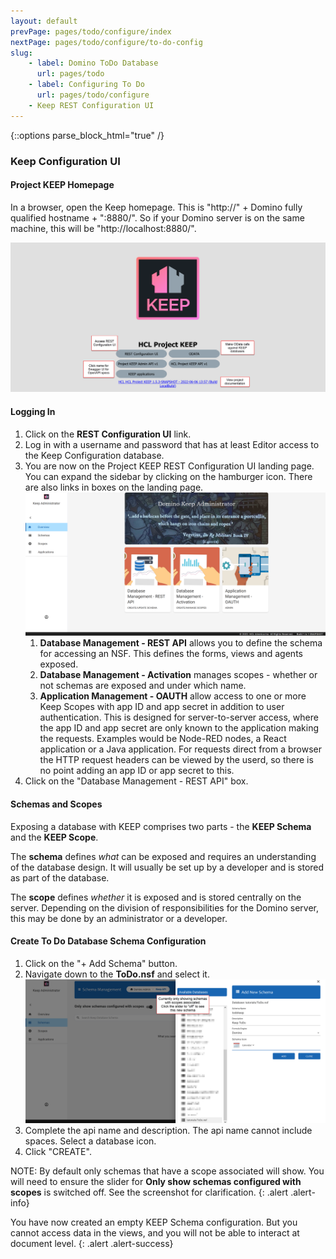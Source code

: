 ```yaml
---
layout: default
prevPage: pages/todo/configure/index
nextPage: pages/todo/configure/to-do-config
slug:
    - label: Domino ToDo Database
      url: pages/todo
    - label: Configuring To Do
      url: pages/todo/configure
    - Keep REST Configuration UI
---
```


{::options parse_block_html="true" /}

### Keep Configuration UI

#### Project KEEP Homepage

In a browser, open the Keep homepage. This is "http://" + Domino fully qualified hostname + ":8880/". So if your Domino server is on the same machine, this will be "http://localhost:8880/".

![Project KEEP Homepage](../images/configure/project-keep-landing.png)

#### Logging In

1. Click on the **REST Configuration UI** link.
1. Log in with a username and password that has at least Editor access to the Keep Configuration database.
1. You are now on the Project KEEP REST Configuration UI landing page. You can expand the sidebar by clicking on the hamburger icon. There are also links in boxes on the landing page.
   ![HCL KEEP Admin Landing Page](../images/configure/project-keep-homepage.png)
   1. **Database Management - REST API** allows you to define the schema for accessing an NSF. This defines the forms, views and agents exposed.
   1. **Database Management - Activation** manages scopes - whether or not schemas are exposed and under which name.
   1. **Application Management - OAUTH** allow access to one or more Keep Scopes with app ID and app secret in addition to user authentication. This is designed for server-to-server access, where the app ID and app secret are only known to the application making the requests. Examples would be Node-RED nodes, a React application or a Java application. For requests direct from a browser the HTTP request headers can be viewed by the userd, so there is no point adding an app ID or app secret to this.
1. Click on the "Database Management - REST API" box.

#### Schemas and Scopes

Exposing a database with KEEP comprises two parts - the **KEEP Schema** and the **KEEP Scope**.

The **schema** defines _what_ can be exposed and requires an understanding of the database design. It will usually be set up by a developer and is stored as part of the database.

The **scope** defines _whether_ it is exposed and is stored centrally on the server. Depending on the division of responsibilities for the Domino server, this may be done by an administrator or a developer.

#### Create To Do Database Schema Configuration

1. Click on the "+ Add Schema" button.
1. Navigate down to the **ToDo.nsf** and select it.
   ![ToDo Keep](../images/configure/to-do-keep-db.png)
1. Complete the api name and description. The api name cannot include spaces. Select a database icon.
1. Click "CREATE".

NOTE: By default only schemas that have a scope associated will show. You will need to ensure the slider for **Only show schemas configured with scopes** is switched off. See the screenshot for clarification.
{: .alert .alert-info}

You have now created an empty KEEP Schema configuration. But you cannot access data in the views, and you will not be able to interact at document level.
{: .alert .alert-success}

